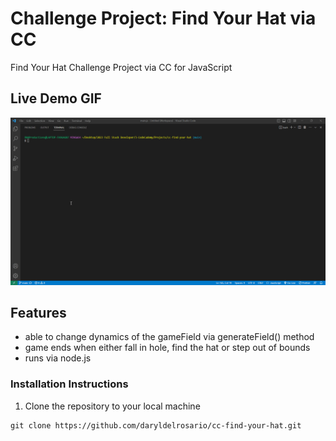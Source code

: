 # Challenge Project: Find Your Hat via CC
Find Your Hat Challenge Project via CC for JavaScript

## Live Demo GIF
<kbd><img src="./find-hat_livedemo.gif" alt="live demo gif"></kbd>

## Features
- able to change dynamics of the gameField via generateField() method
- game ends when either fall in hole, find the hat or step out of bounds
- runs via node.js

### Installation Instructions
1. Clone the repository to your local machine
```
git clone https://github.com/daryldelrosario/cc-find-your-hat.git
```


